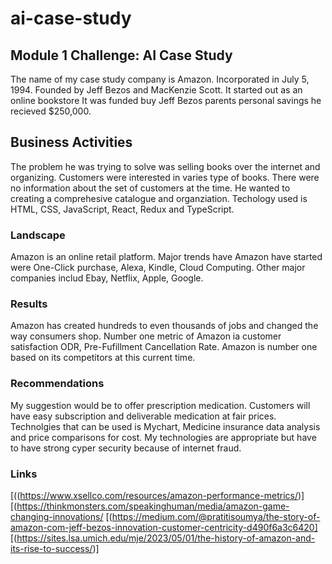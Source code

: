 # ai-case-study
## Module 1 Challenge: AI Case Study
The name of my case study company is Amazon.
Incorporated in July 5, 1994.
Founded by Jeff Bezos and MacKenzie Scott.
It started out as an online bookstore
It was funded buy Jeff Bezos parents personal savings he recieved $250,000.
## Business Activities
The problem he was trying to solve was selling books over the internet and organizing.
Customers were interested in varies type of books. There were no information about the set of customers at the time.
He wanted to creating a comprehesive catalogue and organziation. 
Techology used is HTML, CSS, JavaScript, React, Redux and TypeScript.
### Landscape
Amazon is an online retail platform.
Major trends have Amazon have started were One-Click purchase, Alexa, Kindle, Cloud Computing.
Other major companies includ Ebay, Netflix, Apple, Google.
### Results
Amazon has created hundreds to even thousands of jobs and changed the way consumers shop.
Number one metric of Amazon ia customer satisfaction ODR, Pre-Fufillment Cancellation Rate.
Amazon is number one based on its competitors at this current time.
### Recommendations
My suggestion would be to offer prescription medication. 
Customers will have easy subscription and deliverable medication at fair prices.
Technolgies that can be used is Mychart, Medicine insurance data analysis and price comparisons for cost.
My technologies are appropriate but have to have strong cyper security because of internet fraud.
### Links
[((https://www.xsellco.com/resources/amazon-performance-metrics/)]
[(https://thinkmonsters.com/speakinghuman/media/amazon-game-changing-innovations/
[(https://medium.com/@pratitisoumya/the-story-of-amazon-com-jeff-bezos-innovation-customer-centricity-d490f6a3c6420]
[(https://sites.lsa.umich.edu/mje/2023/05/01/the-history-of-amazon-and-its-rise-to-success/)]
